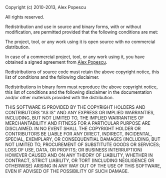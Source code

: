 Copyright (c) 2010-2013, Alex Popescu

All rights reserved.

Redistribution and use in source and binary forms, with or without modification,
are permitted provided that the following conditions are met:

The project, tool, or any work using it is open source with no commercial distribution.

In case of a commercial project, tool, or any work using it, you have obtained
a signed agreement from [Alex Popescu](mailto:html2md@mypopescu.com).

Redistributions of source code must retain the above copyright notice,
this list of conditions and the following disclaimer.

Redistributions in binary form must reproduce the above copyright notice,
this list of conditions and the following disclaimer in the documentation
and/or other materials provided with the distribution.

THIS SOFTWARE IS PROVIDED BY THE COPYRIGHT HOLDERS AND CONTRIBUTORS "AS IS" AND
ANY EXPRESS OR IMPLIED WARRANTIES, INCLUDING, BUT NOT LIMITED TO,
THE IMPLIED WARRANTIES OF MERCHANTABILITY AND FITNESS FOR A PARTICULAR PURPOSE ARE DISCLAIMED.
IN NO EVENT SHALL THE COPYRIGHT HOLDER OR CONTRIBUTORS BE LIABLE FOR ANY DIRECT, INDIRECT,
INCIDENTAL, SPECIAL, EXEMPLARY, OR CONSEQUENTIAL DAMAGES (INCLUDING, BUT NOT LIMITED TO,
PROCUREMENT OF SUBSTITUTE GOODS OR SERVICES; LOSS OF USE, DATA, OR PROFITS; OR BUSINESS INTERRUPTION)
HOWEVER CAUSED AND ON ANY THEORY OF LIABILITY, WHETHER IN CONTRACT, STRICT LIABILITY,
OR TORT (INCLUDING NEGLIGENCE OR OTHERWISE) ARISING IN ANY WAY OUT OF THE USE OF THIS SOFTWARE,
EVEN IF ADVISED OF THE POSSIBILITY OF SUCH DAMAGE.
